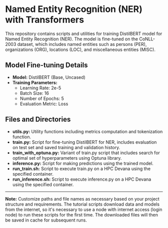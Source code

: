 # Named Entity Recognition (NER) with Transformers

This repository contains scripts and utilities for training DistilBERT model for Named Entity Recognition (NER). The model is fine-tuned on the CoNLL-2003 dataset, which includes named entities such as persons (PER), organizations (ORG), locations (LOC), and miscellaneous entities (MISC).

## Model Fine-tuning Details

- **Model:** DistilBERT (Base, Uncased)
- **Training Parameters:**
  - Learning Rate: 2e-5
  - Batch Size: 16
  - Number of Epochs: 5
  - Evaluation Metric: Loss

## Files and Directories

- **utils.py:** Utility functions including metrics computation and tokenization function.
- **train.py:** Script for fine-tuning DistilBERT for NER, includes evaluation on test set and saved training and validation history.
- **train_with_optuna.py:** Variant of train.py script that includes search for optimal set of hyperparameters using Optuna library.
- **inference.py:** Script for making predictions using the trained model.
- **run_train.sh:** Script to execute train.py on a HPC Devana using the specified container.
- **run_inference.sh:** Script to execute inference.py on a HPC Devana using the specified container.

---

**Note:** Customize paths and file names as necessary based on your project structure and requirements. The tutorial scripts download data and models from the internet, so it's necessary to use a node with internet access (login node) to run these scripts for the first time. The downloaded files will then be saved in cache for subsequent runs.
